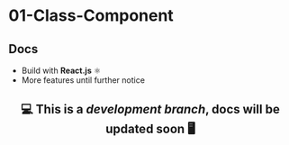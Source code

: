 # 01-Class-Component

## Docs

  - Build with **React.js** ⚛️
  - More features until further notice

<div align="center">
  <h2>💻 This is a <i>development branch</i>, docs will be updated soon 🖥</h2>
</div>
